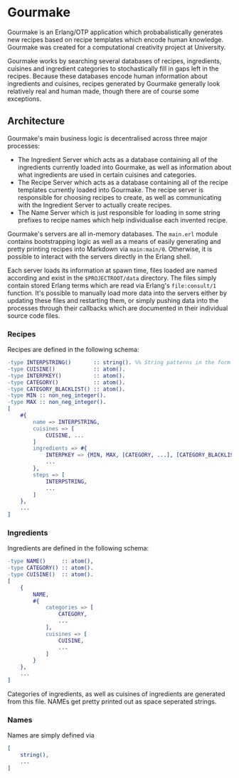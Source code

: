 # Gourmake
Gourmake is an Erlang/OTP application which probabalistically generates new recipes based on recipe templates which encode human knowledge. Gourmake was created for a computational creativity project at University.

Gourmake works by searching several databases of recipes, ingredients, cuisines and ingredient categories to stochastically fill in gaps left in the recipes. Because these databases encode human information about ingredients and cuisines, recipes generated by Gourmake generally look relatively real and human made, though there are of course some exceptions.

## Architecture
Gourmake's main business logic is decentralised across three major processes: 
- The Ingredient Server which acts as a database containing all of the ingredients currently loaded into Gourmake, as well as information about what ingredients are used in certain cuisines and categories.
- The Recipe Server which acts as a database containing all of the recipe templates currently loaded into Gourmake. The recipe server is responsible for choosing recipes to create, as well as communicating with the Ingredient Server to actually create recipes.
- The Name Server which is just responsible for loading in some string prefixes to recipe names which help individualise each invented recipe.

Gourmake's servers are all in-memory databases. The ```main.erl``` module contains bootstrapping logic as well as a means of easily generating and pretty printing recipes into Markdown via ```main:main/0```. Otherwise, it is possible to interact with the servers directly in the Erlang shell.

Each server loads its information at spawn time, files loaded are named according and exist in the ```$PROJECTROOT/data``` directory. The files simply contain stored Erlang terms which are read via Erlang's ```file:consult/1``` function. It's possible to manually load more data into the servers either by updating these files and restarting them, or simply pushing data into the processes through their callbacks which are documented in their individual source code files.

### Recipes
Recipes are defined in the following schema:
```erlang
-type INTERPSTRING()       :: string(). %% String patterns in the form ~INTERPKEY are interpolated
-type CUISINE()            :: atom().
-type INTERPKEY()          :: atom().
-type CATEGORY()           :: atom().
-type CATEGORY_BLACKLIST() :: atom().
-type MIN :: non_neg_integer().
-type MAX :: non_neg_integer().
[
    #{
        name => INTERPSTRING,
        cuisines => [
            CUISINE, ...
        ]
        ingredients => #{
            INTERPKEY => {MIN, MAX, [CATEGORY, ...], [CATEGORY_BLACKLIST, ...]},
            ...
        },
        steps => [
            INTERPSTRING,
            ...
        ]
    },
    ...
]
```

### Ingredients
Ingredients are defined in the following schema:
```erlang
-type NAME()     :: atom(),
-type CATEGORY() :: atom().
-type CUISINE()  :: atom().
[
    {
        NAME,
        #{
            categories => [
                CATEGORY,
                ...
            ],
            cuisines => [
                CUISINE,
                ...
            ]
        }
    },
    ...
]
```
Categories of ingredients, as well as cuisines of ingredients are generated from this file. NAMEs get pretty printed out as space seperated strings.

### Names
Names are simply defined via
```erlang
[
    string(),
    ...
]
```
